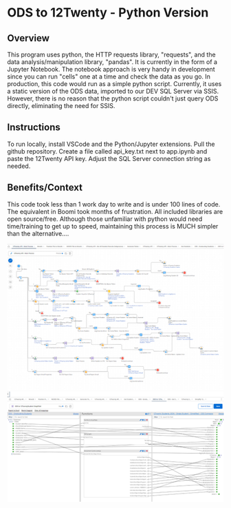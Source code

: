 # ODS to 12Twenty - Python Version

## Overview
This program uses python, the HTTP requests library, "requests", and the data analysis/manipulation library, "pandas".  It is currently in the form of a Jupyter Notebook.  The notebook approach is very handy in development since you can run "cells" one at a time and check the data as you go.  In production, this code would run as a simple python script.  Currently, it uses a static version of the ODS data, imported to our DEV SQL Server via SSIS.  However, there is no reason that the python script couldn't just query ODS directly, eliminating the need for SSIS. 

## Instructions
To run locally, install VSCode and the Python/Jupyter extensions.  Pull the github repository.  Create a file called api_key.txt next to app.ipynb and paste the 12Twenty API key.  Adjust the SQL Server connection string as needed.  

## Benefits/Context
This code took less than 1 work day to write and is under 100 lines of code.  The equivalent in Boomi took months of frustration.  All included libraries are open source/free.  Although those unfamiliar with python would need time/training to get up to speed, maintaining this process is MUCH simpler than the alternative....

<img src="./12twentyboomi.png" width="1000">
<br>
<img src="./12twentyboomi2.png" width="1000">
